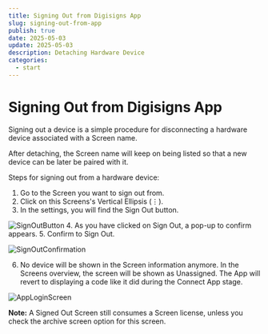 ```yaml
---
title: Signing Out from Digisigns App
slug: signing-out-from-app
publish: true
date: 2025-05-03
update: 2025-05-03
description: Detaching Hardware Device
categories:
  - start
---
```


Signing Out from Digisigns App
===========================

Signing out a device is a simple procedure for disconnecting a hardware device associated with a Screen name.

After detaching, the Screen name will keep on being listed so that a new device can be later be paired with it.

Steps for signing out from a hardware device:

1. Go to the Screen you want to sign out from.
2. Click on this Screens's Vertical Ellipsis (⋮).
3. In the settings, you will find the Sign Out button. 

![SignOutButton](https://digiboardimages.s3.ap-south-1.amazonaws.com/SignOutButton.png)
4. As you have clicked on Sign Out, a pop-up to confirm appears.
5. Confirm to Sign Out.

![SignOutConfirmation](https://digiboardimages.s3.ap-south-1.amazonaws.com/SignOutConfirmation.png)

6. No device will be shown in the Screen information anymore. In the Screens overview, the screen will be shown as Unassigned. The App will revert to displaying a code like it did during the Connect App stage.

![AppLoginScreen](https://digiboardimages.s3.ap-south-1.amazonaws.com/AppLoginScreen.png)

**Note:** A Signed Out Screen still consumes a Screen license, unless you check the archive screen option for this screen.
